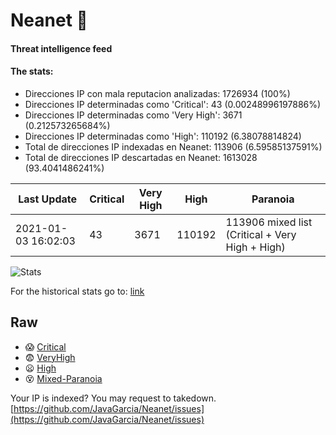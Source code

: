 # Neanet :hocho:
#### Threat intelligence feed
#### The stats:

- Direcciones IP con mala reputacion analizadas: 1726934 (100%)
- Direcciones IP determinadas como 'Critical':  43 (0.00248996197886%)
- Direcciones IP determinadas como 'Very High':  3671 (0.212573265684%)
- Direcciones IP determinadas como 'High':  110192 (6.38078814824)
- Total de direcciones IP indexadas en Neanet:  113906 (6.59585137591%)
- Total de direcciones IP descartadas en Neanet:  1613028 (93.4041486241%)

| Last Update | Critical | Very High | High | Paranoia |
| --- | --- | --- | --- | --- |
| 2021-01-03 16:02:03 | 43 | 3671 | 110192 | 113906 mixed list (Critical + Very High + High)|

![Stats](https://docs.google.com/spreadsheets/d/e/2PACX-1vSnaNMIXVabIpDJjufMlzH7poXnshF3mgd8Is1g9ytUEzVsP5my4Trn8f-xkoLLQ38xpL3HtmUexLo6/pubchart?oid=501124687&format=image)

For the historical stats go to: [link](/stats.csv)
## Raw
- :scream: [Critical](https://raw.githubusercontent.com/JavaGarcia/Neanet/master/blacklists/neanet_critical.txt)
- :fearful: [VeryHigh](https://raw.githubusercontent.com/JavaGarcia/Neanet/master/blacklists/neanet_veryHigh.txtt)
- :frowning: [High](https://raw.githubusercontent.com/JavaGarcia/Neanet/master/blacklists/neanet_high.txt)
- :dizzy_face: [Mixed-Paranoia](https://raw.githubusercontent.com/JavaGarcia/Neanet/master/blacklists/neanet_all.txt)


Your IP is indexed? You may request to takedown. [https://github.com/JavaGarcia/Neanet/issues](https://github.com/JavaGarcia/Neanet/issues)














































































































































































































































































































































































































































































































































































































































































































































































































































































































































































































































































































































































































































































































































































































































































































































































































































































































































































































































































































































































































































































































































































































































































































































































































































































































































































































































































































































































































































































































































































































































































































































































































































































































































































